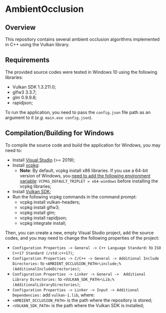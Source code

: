 # AmbientOcclusion

## Overview

This repository contains several ambient occlusion algorithms implemented in C++ using the Vulkan library.

## Requirements

The provided source codes were tested in Windows 10 using the following libraries:
- Vulkan SDK 1.3.211.0;
- glfw3 3.3.7;
- glm 0.9.9.8;
- rapidjson;

To run the application, you need to pass the `config.json` file path as an argument to it (_e.g._ `main.exe config.json`).
 
## Compilation/Building for Windows 

To compile the source code and build the application for Windows, you may need to:
 - Install [Visual Studio](https://docs.microsoft.com/en-us/visualstudio/install/install-visual-studio) (>= 2019);
 - Install [vcpkg](https://vcpkg.io/en/index.html):
	- **Note**: By default, vcpkg install x86 libraries. If you use a 64-bit version of Windows, you [need to add the following environment variable](https://github.com/microsoft/vcpkg/issues/1254): `VCPKG_DEFAULT_TRIPLET = x64-windows` before installing the vcpkg libraries;
 - Install [Vulkan SDK](https://vulkan.lunarg.com/sdk/home);
 - Run the following vcpkg commands in the command prompt:
   - vcpkg install vulkan-headers;
   - vcpkg install glfw3;
   - vcpkg install glm;
   - vcpkg install rapidjson;
   - vcpkg integrate install;
   
Then, you can create a new, empty Visual Studio project, add the source codes, and you may need to change the following properties of the project:
 - `Configuration Properties -> General -> C++ Language Standard:` to `ISO C++17 Standard (/std:c++17)`;
 - `Configuration Properties -> C/C++ -> General -> Additional Include Directories:` to `<AMBIENT_OCCLUSION_PATH>\include;%(AdditionalIncludeDirectories)`;
 - `Configuration Properties -> Linker -> General ->  Additional Library Directories:` to `<VULKAN_SDK_PATH>\Lib;%(AdditionalLibraryDirectories)`;
 - `Configuration Properties -> Linker -> Input -> Additional Dependencies:` add `vulkan-1.lib`,
where:
- `<AMBIENT_OCCLUSION_PATH>` is the path where the repository is stored;
- `<VULKAN_SDK_PATH>` is the path where the Vulkan SDK is installed;
